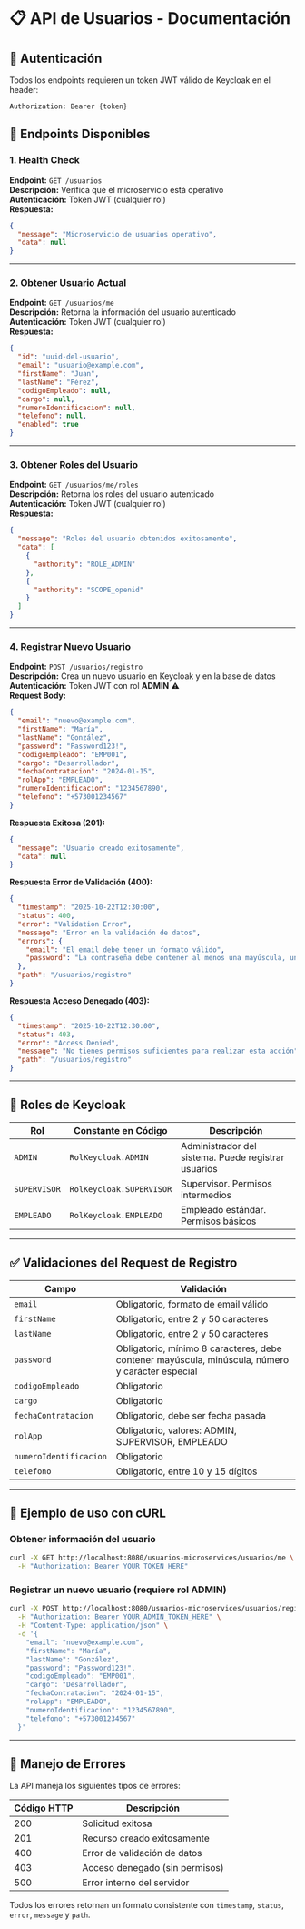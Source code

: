 # 📋 API de Usuarios - Documentación

## 🔐 Autenticación

Todos los endpoints requieren un token JWT válido de Keycloak en el header:

```text
Authorization: Bearer {token}
```

## 📌 Endpoints Disponibles

### 1. Health Check

**Endpoint:** `GET /usuarios`  
**Descripción:** Verifica que el microservicio está operativo  
**Autenticación:** Token JWT (cualquier rol)  
**Respuesta:**

```json
{
  "message": "Microservicio de usuarios operativo",
  "data": null
}
```

---

### 2. Obtener Usuario Actual

**Endpoint:** `GET /usuarios/me`  
**Descripción:** Retorna la información del usuario autenticado  
**Autenticación:** Token JWT (cualquier rol)  
**Respuesta:**

```json
{
  "id": "uuid-del-usuario",
  "email": "usuario@example.com",
  "firstName": "Juan",
  "lastName": "Pérez",
  "codigoEmpleado": null,
  "cargo": null,
  "numeroIdentificacion": null,
  "telefono": null,
  "enabled": true
}
```

---

### 3. Obtener Roles del Usuario

**Endpoint:** `GET /usuarios/me/roles`  
**Descripción:** Retorna los roles del usuario autenticado  
**Autenticación:** Token JWT (cualquier rol)  
**Respuesta:**

```json
{
  "message": "Roles del usuario obtenidos exitosamente",
  "data": [
    {
      "authority": "ROLE_ADMIN"
    },
    {
      "authority": "SCOPE_openid"
    }
  ]
}
```

---

### 4. Registrar Nuevo Usuario

**Endpoint:** `POST /usuarios/registro`  
**Descripción:** Crea un nuevo usuario en Keycloak y en la base de datos  
**Autenticación:** Token JWT con rol **ADMIN** ⚠️  
**Request Body:**

```json
{
  "email": "nuevo@example.com",
  "firstName": "María",
  "lastName": "González",
  "password": "Password123!",
  "codigoEmpleado": "EMP001",
  "cargo": "Desarrollador",
  "fechaContratacion": "2024-01-15",
  "rolApp": "EMPLEADO",
  "numeroIdentificacion": "1234567890",
  "telefono": "+573001234567"
}
```

**Respuesta Exitosa (201):**

```json
{
  "message": "Usuario creado exitosamente",
  "data": null
}
```

**Respuesta Error de Validación (400):**

```json
{
  "timestamp": "2025-10-22T12:30:00",
  "status": 400,
  "error": "Validation Error",
  "message": "Error en la validación de datos",
  "errors": {
    "email": "El email debe tener un formato válido",
    "password": "La contraseña debe contener al menos una mayúscula, una minúscula, un número y un carácter especial"
  },
  "path": "/usuarios/registro"
}
```

**Respuesta Acceso Denegado (403):**

```json
{
  "timestamp": "2025-10-22T12:30:00",
  "status": 403,
  "error": "Access Denied",
  "message": "No tienes permisos suficientes para realizar esta acción",
  "path": "/usuarios/registro"
}
```

---

## 🔑 Roles de Keycloak

| Rol | Constante en Código | Descripción |
|-----|---------------------|-------------|
| `ADMIN` | `RolKeycloak.ADMIN` | Administrador del sistema. Puede registrar usuarios |
| `SUPERVISOR` | `RolKeycloak.SUPERVISOR` | Supervisor. Permisos intermedios |
| `EMPLEADO` | `RolKeycloak.EMPLEADO` | Empleado estándar. Permisos básicos |

---

## ✅ Validaciones del Request de Registro

| Campo | Validación |
|-------|-----------|
| `email` | Obligatorio, formato de email válido |
| `firstName` | Obligatorio, entre 2 y 50 caracteres |
| `lastName` | Obligatorio, entre 2 y 50 caracteres |
| `password` | Obligatorio, mínimo 8 caracteres, debe contener mayúscula, minúscula, número y carácter especial |
| `codigoEmpleado` | Obligatorio |
| `cargo` | Obligatorio |
| `fechaContratacion` | Obligatorio, debe ser fecha pasada |
| `rolApp` | Obligatorio, valores: ADMIN, SUPERVISOR, EMPLEADO |
| `numeroIdentificacion` | Obligatorio |
| `telefono` | Obligatorio, entre 10 y 15 dígitos |

---

## 🔧 Ejemplo de uso con cURL

### Obtener información del usuario

```bash
curl -X GET http://localhost:8080/usuarios-microservices/usuarios/me \
  -H "Authorization: Bearer YOUR_TOKEN_HERE"
```

### Registrar un nuevo usuario (requiere rol ADMIN)

```bash
curl -X POST http://localhost:8080/usuarios-microservices/usuarios/registro \
  -H "Authorization: Bearer YOUR_ADMIN_TOKEN_HERE" \
  -H "Content-Type: application/json" \
  -d '{
    "email": "nuevo@example.com",
    "firstName": "María",
    "lastName": "González",
    "password": "Password123!",
    "codigoEmpleado": "EMP001",
    "cargo": "Desarrollador",
    "fechaContratacion": "2024-01-15",
    "rolApp": "EMPLEADO",
    "numeroIdentificacion": "1234567890",
    "telefono": "+573001234567"
  }'
```

---

## 🐛 Manejo de Errores

La API maneja los siguientes tipos de errores:

| Código HTTP | Descripción |
|-------------|-------------|
| 200 | Solicitud exitosa |
| 201 | Recurso creado exitosamente |
| 400 | Error de validación de datos |
| 403 | Acceso denegado (sin permisos) |
| 500 | Error interno del servidor |

Todos los errores retornan un formato consistente con `timestamp`, `status`, `error`, `message` y `path`.
